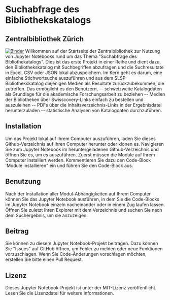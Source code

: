 # Suchabfrage des Bibliothekskatalogs  
## Zentralbibliothek Zürich
[![Binder](https://mybinder.org/badge_logo.svg)](https://mybinder.org/v2/gh/zb-saml/suche-zb-katalog/main?labpath=Einfache_Suchabfrage_ZB-Katalog.ipynb)
Willkommen auf der Startseite der Zentralbibliothek zur Nutzung von Jupyter Notebooks rund um das Thema "Suchabfrage des Bibliothekatalogs". Dies ist das erste Projekt in einer Reihe und dient dazu, den Bibliothekskatalog mit Suchbegriffen abzufragen und die Suchresultate in Excel, CSV oder JSON lokal abzuspeichern. Im Kern geht es darum, eine einfache Stichwortsuche auszuführen und aus dem SLSP-Bibliothekskatalog diejenigen Medien als Resultate zurückzubekommen, die zutreffen. Das ermöglicht es den Benutzern, 
-- schweizweite Katalogdaten als Grundlage für die akademische Forschungsarbeit zu beziehen
-- Medien der Bibliotheken über Swisscovery-Links einfach zu bestellen und auszuleihen
-- PDFs über die Inhaltsverzeichnis-Links in der Ergebnisdatei herunterzuladen
-- statistische Analysen von Katalogdaten durchzuführen.

## Installation 
Um das Projekt lokal auf Ihrem Computer auszuführen, laden Sie dieses Github-Verzeichnis auf Ihren Computer herunter oder klonen es. 
Navigieren Sie zum Jupyter Notebook im heruntergeladenen Github-Verzeichnis und öffnen Sie es, um es auszuführen. 
Zuerst müssen die Module auf Ihrem Computer installiert werden. Kommentieren Sie dazu den Code-Block 'Module installieren" ein und führen Sie den Code-Block aus. 

## Benutzung
Nach der Installation aller Modul-Abhängigkeiten auf Ihrem Computer können Sie das Jupyter Notebook ausführen, in dem Sie die Code-Blocks im Jupyter Notebook einzeln nacheinander oder in einem Zug laufen lassen. Öffnen Sie zuletzt Ihren Explorer mit dem Verzeichnis und suchen Sie nach dem Suchergebnis, um sie anzuzeigen. 

## Beitrag
Sie können zu diesem Jupyter Notebook-Projekt beitragen. Dazu können Sie "Issues" auf GitHub öffnen, um Fehler zu melden oder neue Funktionen vorzuschlagen. Wenn Sie Code-Änderungen vorschlagen möchten, erstellen Sie bitte einen Pull Request. 

## Lizenz 
Dieses Jupyter Notebook-Projekt ist unter der MIT-Lizenz veröffentlicht. Lesen Sie die Lizenzdatei für weitere Informationen. 
